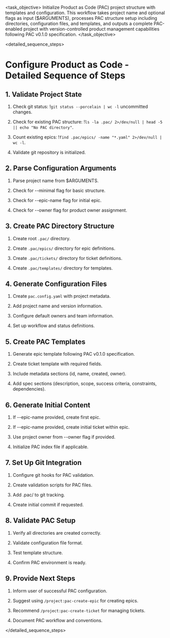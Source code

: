 <task name="Configure Product as Code">

<task_objective>
Initialize Product as Code (PAC) project structure with templates and configuration. This workflow takes project name and optional flags as input ($ARGUMENTS), processes PAC structure setup including directories, configuration files, and templates, and outputs a complete PAC-enabled project with version-controlled product management capabilities following PAC v0.1.0 specification.
</task_objective>

<detailed_sequence_steps>
# Configure Product as Code - Detailed Sequence of Steps

## 1. Validate Project State

1. Check git status: !`git status --porcelain | wc -l` uncommitted changes.

2. Check for existing PAC structure: !`ls -la .pac/ 2>/dev/null | head -5 || echo "No PAC directory"`.

3. Count existing epics: !`find .pac/epics/ -name "*.yaml" 2>/dev/null | wc -l`.

4. Validate git repository is initialized.

## 2. Parse Configuration Arguments

1. Parse project name from $ARGUMENTS.

2. Check for --minimal flag for basic structure.

3. Check for --epic-name flag for initial epic.

4. Check for --owner flag for product owner assignment.

## 3. Create PAC Directory Structure

1. Create root `.pac/` directory.

2. Create `.pac/epics/` directory for epic definitions.

3. Create `.pac/tickets/` directory for ticket definitions.

4. Create `.pac/templates/` directory for templates.

## 4. Generate Configuration Files

1. Create `pac.config.yaml` with project metadata.

2. Add project name and version information.

3. Configure default owners and team information.

4. Set up workflow and status definitions.

## 5. Create PAC Templates

1. Generate epic template following PAC v0.1.0 specification.

2. Create ticket template with required fields.

3. Include metadata sections (id, name, created, owner).

4. Add spec sections (description, scope, success criteria, constraints, dependencies).

## 6. Generate Initial Content

1. If --epic-name provided, create first epic.

2. If --epic-name provided, create initial ticket within epic.

3. Use project owner from --owner flag if provided.

4. Initialize PAC index file if applicable.

## 7. Set Up Git Integration

1. Configure git hooks for PAC validation.

2. Create validation scripts for PAC files.

3. Add .pac/ to git tracking.

4. Create initial commit if requested.

## 8. Validate PAC Setup

1. Verify all directories are created correctly.

2. Validate configuration file format.

3. Test template structure.

4. Confirm PAC environment is ready.

## 9. Provide Next Steps

1. Inform user of successful PAC configuration.

2. Suggest using `/project:pac-create-epic` for creating epics.

3. Recommend `/project:pac-create-ticket` for managing tickets.

4. Document PAC workflow and conventions.

</detailed_sequence_steps>

</task>

